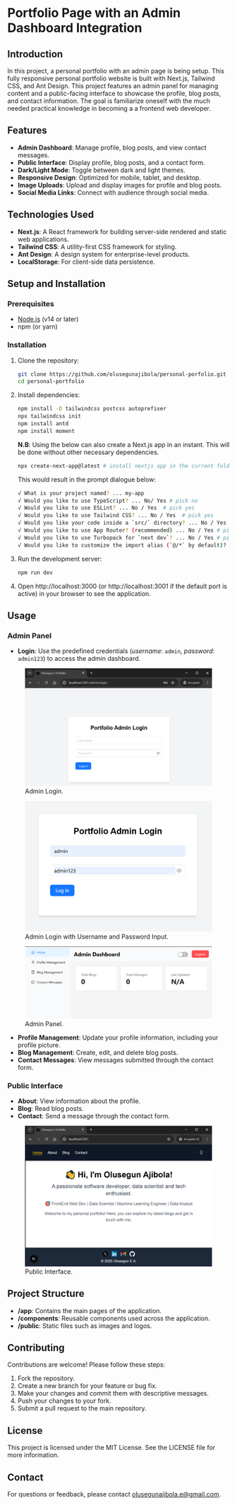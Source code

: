 # Portfolio Page with an Admin Dashboard Integration

## Introduction

In this project, a personal portfolio with an admin page is being setup. This fully responsive personal portfolio website is built with Next.js, Tailwind CSS, and Ant Design. This project features an admin panel for managing content and a public-facing interface to showcase the profile, blog posts, and contact information.
The goal is familiarize oneself with the much needed practical knowledge in becoming a a frontend web developer.

## Features

- **Admin Dashboard**: Manage profile, blog posts, and view contact messages.
- **Public Interface**: Display profile, blog posts, and a contact form.
- **Dark/Light Mode**: Toggle between dark and light themes.
- **Responsive Design**: Optimized for mobile, tablet, and desktop.
- **Image Uploads**: Upload and display images for profile and blog posts.
- **Social Media Links**: Connect with audience through social media.

## Technologies Used

- **Next.js**: A React framework for building server-side rendered and static web applications.
- **Tailwind CSS**: A utility-first CSS framework for styling.
- **Ant Design**: A design system for enterprise-level products.
- **LocalStorage**: For client-side data persistence.

## Setup and Installation

### Prerequisites

- [Node.js](https://nodejs.org/en) (v14 or later)
- npm (or yarn)

### Installation

1. Clone the repository:

   ```bash
   git clone https://github.com/olusegunajibola/personal-porfolio.git
   cd personal-portfolio
   ```
2. Install dependencies:
    ```bash
    npm install -D tailwindcss postcss autoprefixer
    npx tailwindcss init
    npm install antd
    npm install moment
   ```
   **N.B**:
   Using the below can also create a Next.js app in an instant. This will be done without other necessary dependencies.
   ```bash
   npx create-next-app@latest # install nextjs app in the current folder
   ```
   This would result in the prompt dialogue below: 
   ```bash
   √ What is your project named? ... my-app 
   √ Would you like to use TypeScript? ... No/ Yes # pick no
   √ Would you like to use ESLint? ... No / Yes  # pick yes
   √ Would you like to use Tailwind CSS? ... No / Yes  # pick yes
   √ Would you like your code inside a `src/` directory? ... No / Yes  # pick no
   √ Would you like to use App Router? (recommended) ... No / Yes # pick yes
   √ Would you like to use Turbopack for `next dev`? ... No / Yes # pick yes
   √ Would you like to customize the import alias (`@/*` by default)? ... No / Yes  # pick no
   ```

3. Run the development server:

    ```bash
    npm run dev
    ```
4. Open http://localhost:3000 (or http://localhost:3001 if the default port is active) in your browser to see the application.

## Usage
### Admin Panel
- **Login**: Use the predefined credentials (_username_: `admin`, _password_: `admin123`) to access the admin dashboard.
<figure>
  <img src="images/sc1.png" alt="Admin Login">
  <figcaption>Admin Login.</figcaption>
</figure>
<figure>
  <img src="images/sc2.png" alt="Admin Login with Username and Password">
  <figcaption>Admin Login with Username and Password Input.</figcaption>
</figure>
<figure>
  <img src="images/sc3.png" alt="Admin Panel">
  <figcaption>Admin Panel.</figcaption>
</figure>

- **Profile Management**: Update your profile information, including your profile picture.
- **Blog Management**: Create, edit, and delete blog posts.
- **Contact Messages**: View messages submitted through the contact form.

### Public Interface

- **About**: View information about the profile.
- **Blog**: Read blog posts.
- **Contact**: Send a message through the contact form.
<figure>
  <img src="images/sc4_.png" alt="Public Interface">
  <figcaption>Public Interface.</figcaption>
</figure>

## Project Structure

- **/app**: Contains the main pages of the application.
- **/components**: Reusable components used across the application.
- **/public**: Static files such as images and logos.

## Contributing
Contributions are welcome! Please follow these steps:

1. Fork the repository.
1. Create a new branch for your feature or bug fix.
1. Make your changes and commit them with descriptive messages.
1. Push your changes to your fork.
1. Submit a pull request to the main repository.

## License
This project is licensed under the MIT License. See the LICENSE file for more information.

## Contact
For questions or feedback, please contact olusegunajibola.e@gmail.com.
